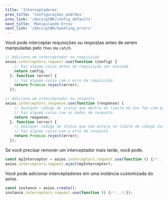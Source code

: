 ```yaml
---
title: 'Interceptadores'
prev_title: 'Configurações padrões'
prev_link: '/docs/ptBR/config_defaults'
next_title: 'Manipulando Erros'
next_link: '/docs/ptBR/handling_errors'
---
```


Você pode interceptar requisições ou respostas antes de serem manipuladas pelo `then` ou `catch`.

```js
// Adiciona um interceptador na requisição
axios.interceptors.request.use(function (config) {
    // Faz alguma coisa antes da requisição ser enviada
    return config;
  }, function (error) {
    // Faz alguma coisa com o erro da requisição
    return Promise.reject(error);
  });

// Adiciona um interceptador na resposta
axios.interceptors.response.use(function (response) {
    // Qualquer código de status que dentro do limite de 2xx faz com que está função seja acionada
    // Faz alguma coisa com os dados de resposta
    return response;
  }, function (error) {
    // Qualquer código de status que não esteja no limite do código 2xx faz com que está função seja acionada
    // Faz alguma coisa com o erro da resposta
    return Promise.reject(error);
  });
```

Se você precisar remover um interceptador mais tarde, você pode.

```js
const myInterceptor = axios.interceptors.request.use(function () {/*...*/});
axios.interceptors.request.eject(myInterceptor);
```

Você pode adicionar interceptadores em uma instância customizada do axios.

```js
const instance = axios.create();
instance.interceptors.request.use(function () {/*...*/});
```